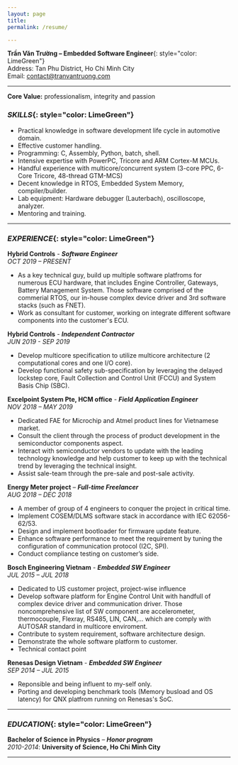```yaml
---
layout: page
title: 
permalink: /resume/

---
```


**Trần Văn Trường – Embedded Software Engineer**{: style="color: LimeGreen"}<br/>
Address: Tan Phu District, Ho Chi Minh City<br/>
Email: [contact@tranvantruong.com](mailto:contact@tranvantruong.com)<br/>

***

**Core Value:** professionalism, integrity and passion

### *SKILLS*{: style="color: LimeGreen"}

* Practical knowledge in software development life cycle in automotive domain.
* Effective customer handling.
* Programming: C, Assembly, Python, batch, shell.
* Intensive expertise with PowerPC, Tricore and ARM Cortex-M MCUs.
* Handful experience with multicore/concurrent system (3-core PPC, 6-Core Tricore, 48-thread GTM-MCS)
* Decent knowledge in RTOS, Embedded System Memory, compiler/builder.
* Lab equipment: Hardware debugger (Lauterbach), oscilloscope, analyzer.
* Mentoring and training.

---

### *EXPERIENCE*{: style="color: LimeGreen"}<br/>

**Hybrid Controls** - ***Software Engineer***<br/>
*OCT 2019 – PRESENT*

* As a key technical guy, build up multiple software platfroms for numerous ECU hardware, that includes Engine Controller, Gateways, Battery Management System. Those software comprised of the commerial RTOS, our in-house complex device driver and 3rd software stacks (such as FNET).
* Work as consultant for customer, working on integrate different software components into the customer's ECU.

**Hybrid Controls** - ***Independent Contractor***<br/>
*JUN 2019 - SEP 2019*

* Develop multicore specification to utilize multicore architecture (2 computational cores and one I/O core).
* Develop functional safety sub-specification by leveraging the delayed lockstep core, Fault Collection and Control Unit (FCCU) and System Basis Chip (SBC).

**Excelpoint System Pte, HCM office** - ***Field Application Engineer***<br/>
*NOV 2018 – MAY 2019*

* Dedicated FAE for Microchip and Atmel product lines for Vietnamese market.
* Consult the client through the process of product development in the semiconductor components aspect.
* Interact with semiconductor vendors to update with the leading technology knowledge and help customer to keep up with the technical trend by leveraging the technical insight.
* Assist sale-team through the pre-sale and post-sale activity.

**Energy Meter project** – ***Full-time Freelancer***<br/>
*AUG 2018 – DEC 2018*

* A member of group of 4 engineers to conquer the project in critical time.
* Implement COSEM/DLMS software stack in accordance with IEC 62056-62/53.
* Design and implement bootloader for firmware update feature.
* Enhance software performance to meet the requirement by tuning the configuration of communication protocol (I2C, SPI).
* Conduct compliance testing on customer’s side.

**Bosch Engineering Vietnam** - ***Embedded SW Engineer***<br/>
*JUL 2015 – JUL 2018*

* Dedicated to US customer project, project-wise influence
* Develop software platform for Engine Control Unit with handfull of complex device driver and communication driver. Those noncomprehensive list of SW component are accelerometer, thermocouple, Flexray, RS485, LIN, CAN,... which are comply with AUTOSAR standard  in multicore enviroment. 
* Contribute to system requirement, software architecture design.
* Demonstrate the whole software platform to customer.
* Technical contact point

**Renesas Design Vietnam** - ***Embedded SW Engineer***<br/>
*SEP 2014 – JUL 2015*

* Reponsible and being influent to my-self only.
* Porting and developing benchmark tools (Memory busload and OS latency) for QNX platfrom running on Renesas's SoC.

***

### *EDUCATION*{: style="color: LimeGreen"}<br/>

**Bachelor of Science in Physics** – ***Honor program***<br/>
*2010-2014*: **University of Science, Ho Chi Minh City**

***

### 